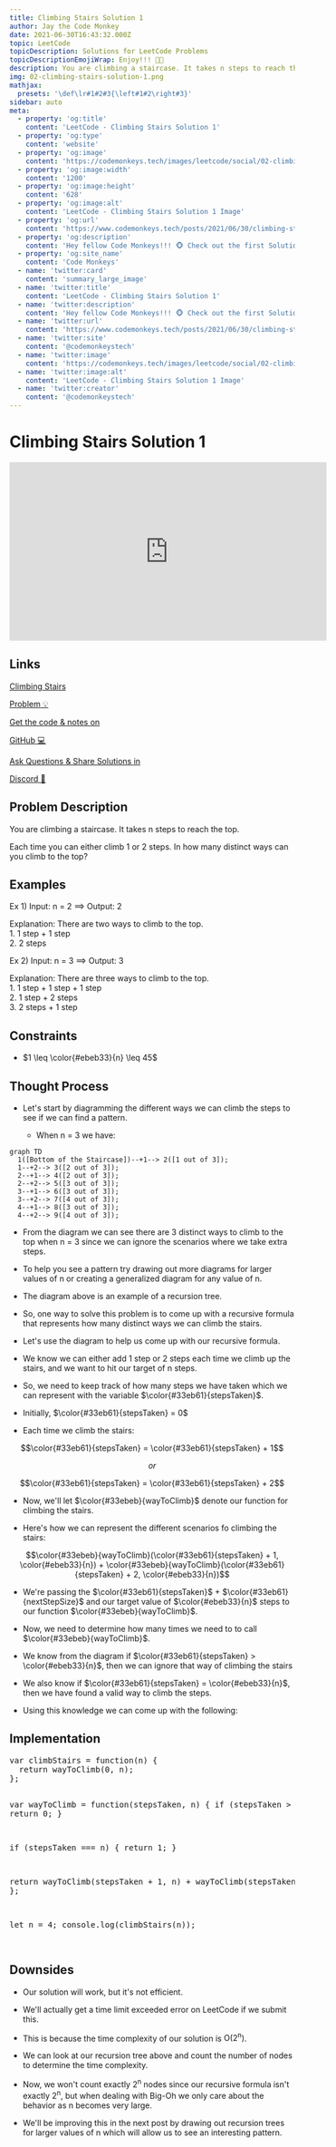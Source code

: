 ```yaml
---
title: Climbing Stairs Solution 1
author: Jay the Code Monkey
date: 2021-06-30T16:43:32.000Z
topic: LeetCode
topicDescription: Solutions for LeetCode Problems
topicDescriptionEmojiWrap: Enjoy!!! 🍌🐒
description: You are climbing a staircase. It takes n steps to reach the top. Each time you can either climb 1 or 2 steps...
img: 02-climbing-stairs-solution-1.png
mathjax:
  presets: '\def\lr#1#2#3{\left#1#2\right#3}'
sidebar: auto
meta:
  - property: 'og:title'
    content: 'LeetCode - Climbing Stairs Solution 1'
  - property: 'og:type'
    content: 'website'
  - property: 'og:image'
    content: 'https://codemonkeys.tech/images/leetcode/social/02-climbing-stairs-solution-1-link-post.png'
  - property: 'og:image:width'
    content: '1200'
  - property: 'og:image:height'
    content: '628'
  - property: 'og:image:alt'
    content: 'LeetCode - Climbing Stairs Solution 1 Image'
  - property: 'og:url'
    content: 'https://www.codemonkeys.tech/posts/2021/06/30/climbing-stairs-solution-1/'
  - property: 'og:description'
    content: 'Hey fellow Code Monkeys!!! 🐵 Check out the first Solution & Notes for the LeetCode problem Climbing Stairs! 🍌🐒'
  - property: 'og:site_name'
    content: 'Code Monkeys'
  - name: 'twitter:card'
    content: 'summary_large_image'
  - name: 'twitter:title'
    content: 'LeetCode - Climbing Stairs Solution 1'
  - name: 'twitter:description'
    content: 'Hey fellow Code Monkeys!!! 🐵 Check out the first Solution & Notes for the LeetCode problem Climbing Stairs! 🍌🐒'
  - name: 'twitter:url'
    content: 'https://www.codemonkeys.tech/posts/2021/06/30/climbing-stairs-solution-1/'
  - name: 'twitter:site'
    content: '@codemonkeystech'
  - name: 'twitter:image'
    content: 'https://codemonkeys.tech/images/leetcode/social/02-climbing-stairs-solution-1-link-post.png'
  - name: 'twitter:image:alt'
    content: 'LeetCode - Climbing Stairs Solution 1 Image'
  - name: 'twitter:creator'
    content: '@codemonkeystech'
---
```


# Climbing Stairs Solution 1

<PostDetails :author="$frontmatter.author" :posted="$frontmatter.date" :updated="$page.lastUpdated" />

<div class="video-wrapper">
  <iframe width="560" height="315" src="https://www.youtube-nocookie.com/embed/jUP9BAs2GbE" title="YouTube video player" frameborder="0" allow="accelerometer; autoplay; clipboard-write; encrypted-media; gyroscope; picture-in-picture" allowfullscreen></iframe>
</div>

## Links

<p><a href="https://leetcode.com/problems/climbing-stairs/" target="_blank" rel="noopener noreferrer">Climbing Stairs <div class="emoji-wrap">Problem<span>&nbsp;💡</span></div></a></p>
<p><a href="https://github.com/codemonkeysio/LeetCode" target="_blank" rel="noopener noreferrer">Get the code & notes on <div class="emoji-wrap">GitHub<span>&nbsp;💻</span></div></a></p>
<p><a href="https://discord.gg/mh9rQmwJ8H" target="_blank" rel="noopener noreferrer">Ask Questions & Share Solutions in <div class="emoji-wrap">Discord<span>&nbsp;🤖</span></div></a></p>

## Problem Description

You are climbing a staircase. It takes <span class="post-term-one">n</span> steps to reach the top.

Each time you can either climb <span class="post-term-one">1</span> or <span class="post-term-one">2</span> steps. In how many distinct ways can you climb to the top?

## Examples

Ex 1) Input: <span class="post-term-one">n = 2</span> $\implies$ Output: <span class="post-term-one">2</span>

Explanation: There are <span class="post-term-one">two</span> ways to climb to the top.<br>1. 1 step + 1 step<br>2. 2 steps

Ex 2) Input: <span class="post-term-one">n = 3</span> $\implies$ Output: <span class="post-term-one">3</span>

Explanation: There are <span class="post-term-one">three</span> ways to climb to the top.<br>1. 1 step + 1 step + 1 step<br>2. 1 step + 2 steps<br>3. 2 steps + 1 step

## Constraints

- $1 \leq \color{#ebeb33}{n} \leq 45$

## Thought Process

- Let's start by diagramming the different ways we can climb the steps to see if we can find a pattern.

  - When <span class="post-term-one">n = 3</span> we have:

```mermaid
graph TD
  1([Bottom of the Staircase])--+1--> 2([1 out of 3]);
  1--+2--> 3([2 out of 3]);
  2--+1--> 4([2 out of 3]);
  2--+2--> 5([3 out of 3]);
  3--+1--> 6([3 out of 3]);
  3--+2--> 7([4 out of 3]);
  4--+1--> 8([3 out of 3]);
  4--+2--> 9([4 out of 3]);
```

- From the diagram we can see there are <span class="post-term-one">3</span> distinct ways to climb to the top when <span class="post-term-one">n = 3</span> since we can ignore the scenarios where we take extra steps.

- To help you see a pattern try drawing out more diagrams for larger values of <span class="post-term-one">n</span> or creating a generalized diagram for any value of <span class="post-term-one">n</span>.

- The diagram above is an example of a <span class="post-term-one">recursion tree</span>.

- So, one way to solve this problem is to come up with a <span class="post-term-one">recursive formula</span> that represents how many distinct ways we can climb the stairs.

- Let's use the diagram to help us come up with our <span class="post-term-one">recursive formula</span>.

- We know we can either add <span class="post-term-one">1</span> step or <span class="post-term-one">2</span> steps each time we climb up the stairs, and we want to hit our target of <span class="post-term-one">n</span> steps.

- So, we need to keep track of how many steps we have taken which we can represent with the variable $\color{#33eb61}{stepsTaken}$.

- Initially, $\color{#33eb61}{stepsTaken} = 0$

- Each time we climb the stairs:

$$\color{#33eb61}{stepsTaken} = \color{#33eb61}{stepsTaken} + 1$$

$$or$$

$$\color{#33eb61}{stepsTaken} = \color{#33eb61}{stepsTaken} + 2$$

- Now, we'll let $\color{#33ebeb}{wayToClimb}$ denote our function for climbing the stairs.

- Here's how we can represent the different scenarios fo climbing the stairs:

$$\color{#33ebeb}{wayToClimb}(\color{#33eb61}{stepsTaken} + 1, \color{#ebeb33}{n}) + \color{#33ebeb}{wayToClimb}(\color{#33eb61}{stepsTaken} + 2, \color{#ebeb33}{n})$$

- We're passing the $\color{#33eb61}{stepsTaken}$ + $\color{#33eb61}{nextStepSize}$ and our target value of $\color{#ebeb33}{n}$ steps to our function $\color{#33ebeb}{wayToClimb}$.

- Now, we need to determine how many times we need to to call $\color{#33ebeb}{wayToClimb}$.

- We know from the diagram if $\color{#33eb61}{stepsTaken} > \color{#ebeb33}{n}$, then we can ignore that way of climbing the stairs

- We also know if $\color{#33eb61}{stepsTaken} = \color{#ebeb33}{n}$, then we have found a valid way to climb the steps.

- Using this knowledge we can come up with the following:

## Implementation

<code-fence lang="js" heading="Climbing Stairs Solution 1">
<pre vue-slot="code">
var climbStairs = function(n) {
  return wayToClimb(0, n);
};

var wayToClimb = function(stepsTaken, n) {
  if (stepsTaken > n) {
    return 0;
  }

  if (stepsTaken === n) {
    return 1;
  }

  return wayToClimb(stepsTaken + 1, n) + wayToClimb(stepsTaken + 2, n);
};

let n = 4;
console.log(climbStairs(n));

</pre>
</code-fence>

## Downsides

- Our solution will work, but it's not efficient.

- We'll actually get a time limit exceeded error on LeetCode if we submit this.

- This is because the <span class="post-term-one">time complexity</span> of our solution is <span class="post-term-one">O(2<sup>n</sup>)</span>.

- We can look at our <span class="post-term-one">recursion tree</span> above and count the number of nodes to determine the <span class="post-term-one">time complexity</span>.

- Now, we won't count exactly <span class="post-term-one">2<sup>n</sup></span> nodes since our <span class="post-term-one">recursive formula</span> isn't exactly <span class="post-term-one">2<sup>n</sup></span>, but when dealing with <span class="post-term-one">Big-Oh</span> we only care about the behavior as <span class="post-term-one">n</span> becomes very large.

- We'll be improving this in the next post by drawing out <span class="post-term-one">recursion trees</span> for larger values of <span class="post-term-one">n</span> which will allow us to see an interesting pattern.
